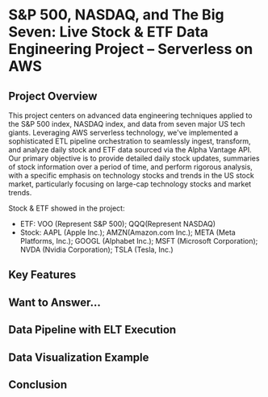 # S&P 500, NASDAQ, and The Big Seven: Live Stock & ETF Data Engineering Project – Serverless on AWS

## Project Overview

This project centers on advanced data engineering techniques applied to the S&P 500 index, NASDAQ index, and data from seven major US tech giants. Leveraging AWS serverless technology, we've implemented a sophisticated ETL pipeline orchestration to seamlessly ingest, transform, and analyze daily stock and ETF data sourced via the Alpha Vantage API. Our primary objective is to provide detailed daily stock updates, summaries of stock information over a period of time, and perform rigorous analysis, with a specific emphasis on technology stocks and trends in the US stock market, particularly focusing on large-cap technology stocks and market trends.

Stock & ETF showed in the project:
- ETF: VOO (Represent S&P 500); QQQ(Represent NASDAQ)
- Stock: AAPL (Apple Inc.); AMZN(Amazon.com Inc.); META (Meta Platforms, Inc.); GOOGL (Alphabet Inc.); MSFT (Microsoft Corporation); NVDA (Nvidia Corporation); TSLA (Tesla, Inc.)

## Key Features

## Want to Answer...

## Data Pipeline with ELT Execution

## Data Visualization Example

## Conclusion
